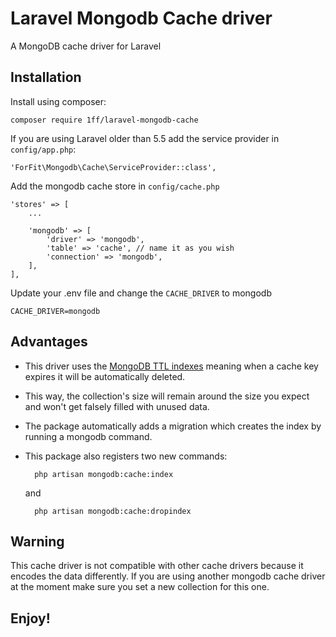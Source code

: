 # Laravel Mongodb Cache driver

A MongoDB cache driver for Laravel

Installation
------------

Install using composer:

    composer require 1ff/laravel-mongodb-cache

If you are using Laravel older than 5.5 add the service provider in `config/app.php`:

    'ForFit\Mongodb\Cache\ServiceProvider::class',
    
Add the mongodb cache store in `config/cache.php`

    'stores' => [
        ...

        'mongodb' => [
            'driver' => 'mongodb',
            'table' => 'cache', // name it as you wish
            'connection' => 'mongodb',
        ],
    ],
    
Update your .env file and change the `CACHE_DRIVER` to mongodb

    CACHE_DRIVER=mongodb

Advantages
----------

* This driver uses the [MongoDB TTL indexes](https://docs.mongodb.com/manual/core/index-ttl/) meaning when a cache key expires it will be automatically deleted.
* This way, the collection's size will remain around the size you expect and won't get falsely filled with unused data.
* The package automatically adds a migration which creates the index by running a mongodb command.
* This package also registers two new commands:

        php artisan mongodb:cache:index

    and

        php artisan mongodb:cache:dropindex

Warning
-------

This cache driver is not compatible with other cache drivers because it encodes the data differently.
If you are using another mongodb cache driver at the moment make sure you set a new collection for this one.

Enjoy!
------
